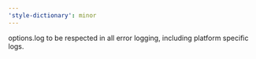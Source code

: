 ```yaml
---
'style-dictionary': minor
---
```


options.log to be respected in all error logging, including platform specific logs.
